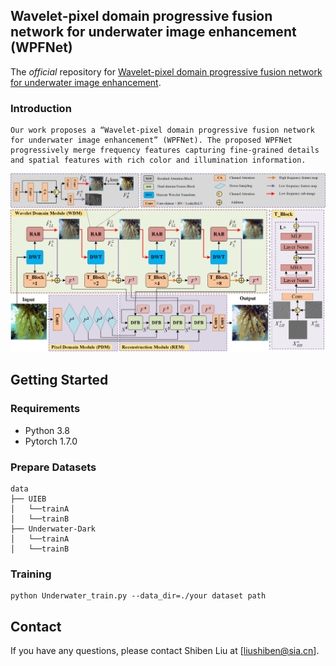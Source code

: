 ## Wavelet-pixel domain progressive fusion network for underwater image enhancement (WPFNet)

The *official* repository for  [Wavelet-pixel domain progressive fusion network for underwater image enhancement](https://www.sciencedirect.com/science/article/abs/pii/S095070512400683X).

### Introduction
```
Our work proposes a “Wavelet-pixel domain progressive fusion network for underwater image enhancement” (WPFNet). The proposed WPFNet progressively merge frequency features capturing fine-grained details and spatial features with rich color and illumination information.
```
![](./doc/WPFNet.png)

## Getting Started

### Requirements

- Python 3.8
- Pytorch 1.7.0

### Prepare Datasets

```
data
├── UIEB
│   └──trainA
│   └──trainB
├── Underwater-Dark
│   └──trainA
│   └──trainB
```

### Training

```
python Underwater_train.py --data_dir=./your dataset path
```

## Contact

If you have any questions, please contact Shiben Liu at [liushiben@sia.cn].

